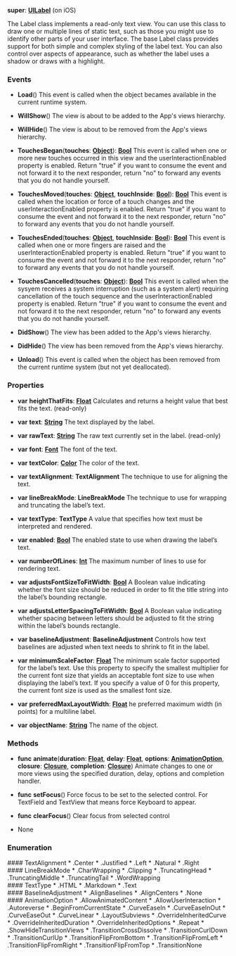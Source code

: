 **super**: **[UILabel](UILabel.md)** (on iOS)

The Label class implements a read-only text view. You can use this class to draw one or multiple lines of static text, such as those you might use to identify other parts of your user interface. The base Label class provides support for both simple and complex styling of the label text. You can also control over aspects of appearance, such as whether the label uses a shadow or draws with a highlight.

### Events

* **Load**()
This event is called when the object becames available in the current runtime system.

* **WillShow**()
The view is about to be added to the App's views hierarchy.

* **WillHide**()
The view is about to be removed from the App's views hierarchy.

* **TouchesBegan**(**touches**: **[Object](../gravity/object.md)**): <strong>[Bool](../gravity/bool.md)</strong> 
This event is called when one or more new touches occurred in this view and the userInteractionEnabled property is enabled. Return "true" if you want to consume the event and not forward it to the next responder, return "no" to forward any events that you do not handle yourself.

* **TouchesMoved**(**touches**: **[Object](../gravity/object.md)**, **touchInside**: **[Bool](../gravity/bool.md)**): <strong>[Bool](../gravity/bool.md)</strong> 
This event is called when the location or force of a touch changes and the userInteractionEnabled property is enabled. Return "true" if you want to consume the event and not forward it to the next responder, return "no" to forward any events that you do not handle yourself.

* **TouchesEnded**(**touches**: **[Object](../gravity/object.md)**, **touchInside**: **[Bool](../gravity/bool.md)**): <strong>[Bool](../gravity/bool.md)</strong> 
This event is called when one or more fingers are raised and the userInteractionEnabled property is enabled. Return "true" if you want to consume the event and not forward it to the next responder, return "no" to forward any events that you do not handle yourself.

* **TouchesCancelled**(**touches**: **[Object](../gravity/object.md)**): <strong>[Bool](../gravity/bool.md)</strong> 
This event is called when the sysyem receives a system interruption (such as a system alert) requiring cancellation of the touch sequence and the userInteractionEnabled property is enabled. Return "true" if you want to consume the event and not forward it to the next responder, return "no" to forward any events that you do not handle yourself.

* **DidShow**()
The view has been added to the App's views hierarchy.

* **DidHide**()
The view has been removed from the App's views hierarchy.

* **Unload**()
This event is called when the object has been removed from the current runtime system (but not yet deallocated).



### Properties

* **var** **heightThatFits**: **[Float](../gravity/float.md)**
Calculates and returns a height value that best fits the text. \(read-only\)

* **var** **text**: **[String](../gravity/string.md)**
The text displayed by the label.

* **var** **rawText**: **[String](../gravity/string.md)**
The raw text currently set in the label. \(read-only\)

* **var** **font**: **[Font](Font.md)**
The font of the text.

* **var** **textColor**: **[Color](Color.md)**
The color of the text.

* **var** **textAlignment**: **TextAlignment**
The technique to use for aligning the text.

* **var** **lineBreakMode**: **LineBreakMode**
The technique to use for wrapping and truncating the label’s text.

* **var** **textType**: **TextType**
A value that specifies how text must be interpreted and rendered.

* **var** **enabled**: **[Bool](../gravity/bool.md)**
The enabled state to use when drawing the label’s text.

* **var** **numberOfLines**: **[Int](../gravity/int.md)**
The maximum number of lines to use for rendering text.

* **var** **adjustsFontSizeToFitWidth**: **[Bool](../gravity/bool.md)**
A Boolean value indicating whether the font size should be reduced in order to fit the title string into the label’s bounding rectangle.

* **var** **adjustsLetterSpacingToFitWidth**: **[Bool](../gravity/bool.md)**
A Boolean value indicating whether spacing between letters should be adjusted to fit the string within the label’s bounds rectangle.

* **var** **baselineAdjustment**: **BaselineAdjustment**
Controls how text baselines are adjusted when text needs to shrink to fit in the label.

* **var** **minimumScaleFactor**: **[Float](../gravity/float.md)**
The minimum scale factor supported for the label’s text. Use this property to specify the smallest multiplier for the current font size that yields an acceptable font size to use when displaying the label’s text. If you specify a value of 0 for this property, the current font size is used as the smallest font size.

* **var** **preferredMaxLayoutWidth**: **[Float](../gravity/float.md)**
he preferred maximum width (in points) for a multiline label.

* **var** **objectName**: **[String](../gravity/string.md)**
The name of the object.



### Methods

* **func** **animate**(**duration**: **[Float](../gravity/float.md)**, **delay**: **[Float](../gravity/float.md)**, **options**: **<a href="#_enum_AnimationOption">AnimationOption</a>**, **closure**: **[Closure](../gravity/closure.md)**, **completion**: **[Closure](../gravity/closure.md)**)
Animate changes to one or more views using the specified duration, delay, options and completion handler.

* **func** **setFocus**()
Force focus to be set to the selected control. For TextField and TextView that means force Keyboard to appear.

* **func** **clearFocus**()
Clear focus from selected control



* None

### Enumeration

<div name="_enum_TextAlignment"></div>#### TextAlignment
 * .Center
 * .Justified
 * .Left
 * .Natural
 * .Right

<div name="_enum_LineBreakMode"></div>#### LineBreakMode
 * .CharWrapping
 * .Clipping
 * .TruncatingHead
 * .TruncatingMiddle
 * .TruncatingTail
 * .WordWrapping

<div name="_enum_TextType"></div>#### TextType
 * .HTML
 * .Markdown
 * .Text

<div name="_enum_BaselineAdjustment"></div>#### BaselineAdjustment
 * .AlignBaselines
 * .AlignCenters
 * .None

<div name="_enum_AnimationOption"></div>#### AnimationOption
 * .AllowAnimatedContent
 * .AllowUserInteraction
 * .Autoreverse
 * .BeginFromCurrentState
 * .CurveEaseIn
 * .CurveEaseInOut
 * .CurveEaseOut
 * .CurveLinear
 * .LayoutSubviews
 * .OverrideInheritedCurve
 * .OverrideInheritedDuration
 * .OverrideInheritedOptions
 * .Repeat
 * .ShowHideTransitionViews
 * .TransitionCrossDissolve
 * .TransitionCurlDown
 * .TransitionCurlUp
 * .TransitionFlipFromBottom
 * .TransitionFlipFromLeft
 * .TransitionFlipFromRight
 * .TransitionFlipFromTop
 * .TransitionNone



